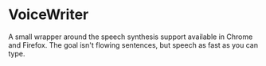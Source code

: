 # VoiceWriter
A small wrapper around the speech synthesis support available in Chrome and Firefox. The goal isn't flowing sentences, but speech as fast as you can type.

